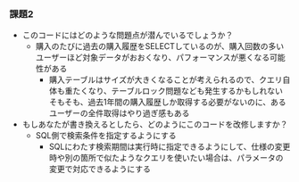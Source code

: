 ### 課題2

- このコードにはどのような問題点が潜んでいるでしょうか？
  - 購入のたびに過去の購入履歴をSELECTしているのが、購入回数の多いユーザーほど対象データがおおくなり、パフォーマンスが悪くなる可能性がある
    - 購入テーブルはサイズが大きくなることが考えられるので、クエリ自体も重たくなり、テーブルロック問題なども発生するかもしれない
    そもそも、過去1年間の購入履歴しか取得する必要がないのに、あるユーザーの全件取得はやり過ぎ感もある
- もしあなたが書き換えるとしたら、どのようにこのコードを改修しますか？
  - SQL側で検索条件を指定するようにする
    - SQLにわたす検索期間は実行時に指定できるようにして、仕様の変更時や別の箇所で似たようなクエリを使いたい場合は、パラメータの変更で対応できるようにする
